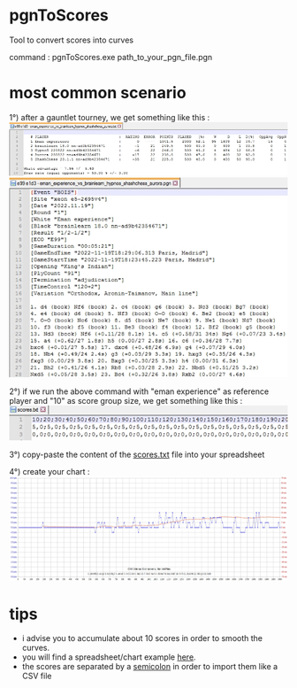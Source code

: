 # pgnToScores
Tool to convert scores into curves<p>

command : pgnToScores.exe path_to_your_pgn_file.pgn<p>

# most common scenario
1°) after a gauntlet tourney, we get something like this :<br>
![gauntlet](https://github.com/chris13300/pgnToScores/blob/main/pgnToScores/bin/Debug/gauntlet.jpg)<br>
![pgn](https://github.com/chris13300/pgnToScores/blob/main/pgnToScores/bin/Debug/pgn.jpg)<p>

2°) if we run the above command with "eman experience" as reference player and "10" as score group size, we get something like this :<br>
![scores](https://github.com/chris13300/pgnToScores/blob/main/pgnToScores/bin/Debug/scores.jpg)<p>

3°) copy-paste the content of the [scores.txt](https://github.com/chris13300/pgnToScores/blob/main/pgnToScores/modMain.vb#L105) file into your spreadsheet<p>

4°) create your chart :
![curves](https://github.com/chris13300/pgnToScores/blob/main/pgnToScores/bin/Debug/curves.jpg)<p>
  
# tips
- i advise you to accumulate about 10 scores in order to smooth the curves.<br>
- you will find a spreadsheet/chart example [here](https://github.com/chris13300/pgnToScores/blob/main/pgnToScores/bin/Debug/curves.ods).<br>
- the scores are separated by a [semicolon](https://github.com/chris13300/pgnToScores/blob/main/pgnToScores/modMain.vb#L91) in order to import them like a CSV file
